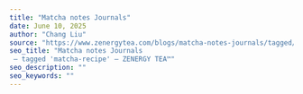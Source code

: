 ```yaml
---
title: "Matcha notes Journals"
date: June 10, 2025
author: "Chang Liu"
source: "https://www.zenergytea.com/blogs/matcha-notes-journals/tagged/matcha-recipe"
seo_title: "Matcha notes Journals
 – tagged 'matcha-recipe' – ZENERGY TEA™"
seo_description: ""
seo_keywords: ""
---
```

